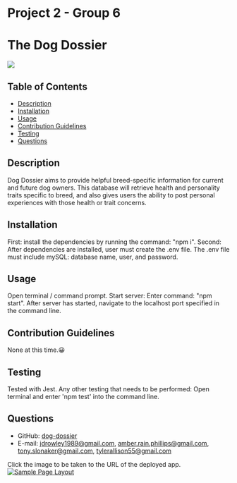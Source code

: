 # Project 2 - Group 6
# The Dog Dossier
  
  [
    <img src="https://img.shields.io/static/v1?label=LICENSE&message=MIT&color=informational&style=for-the-badge" />
    ](https://choosealicense.com/)
  
  ## Table of Contents
  * [Description](#description)
  * [Installation](#installation)
  * [Usage](#usage)
  * [Contribution Guidelines](#contribution-guidelines)
  * [Testing](#testing)
  * [Questions](#questions) 
    
  ## Description
   Dog Dossier aims to provide helpful breed-specific information for current and future dog owners. This database will retrieve health and      personality traits specific to breed, and also gives users the ability to post personal experiences with those health or trait concerns.
  ## Installation
   First: install the dependencies by running the command: "npm i".
   Second: After dependencies are installed, user must create the .env file. The .env file must include mySQL: database name, user, and          password.
  ## Usage
   Open terminal / command prompt. Start server: Enter command: "npm start". After server has started, navigate to the localhost port            specified in the command line.
  ## Contribution Guidelines
   None at this time.😀
  ## Testing
   Tested with Jest. Any other testing that needs to be performed: Open terminal and enter 'npm test' into the command line.
  ## Questions
   * GitHub: [dog-dossier](http://github.com/jd-rowley/dog-dossier)
   * E-mail: jdrowley1989@gmail.com, amber.rain.phillips@gmail.com, tony.slonaker@gmail.com, tylerallison55@gmail.com

Click the image to be taken to the URL of the deployed app.
[![Sample Page Layout](/public/images/dog_dossier.JPG)](https://the-dog-dossier.herokuapp.com)

  
